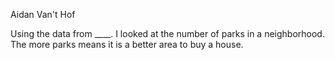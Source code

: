 Aidan Van't Hof

Using the data from ____. I looked at the number of parks in a neighborhood. The more parks means it is a better area to buy a house.